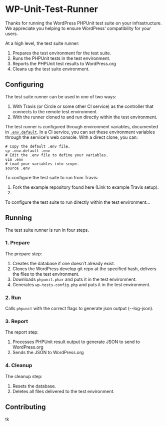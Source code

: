 # WP-Unit-Test-Runner

Thanks for running the WordPress PHPUnit test suite on your infrastructure. We appreciate you helping to ensure WordPress’ compatibility for your users.

At a high level, the test suite runner:

1. Prepares the test environment for the test suite.
2. Runs the PHPUnit tests in the test environment.
3. Reports the PHPUnit test results to WordPress.org
4. Cleans up the test suite environment.

## Configuring

The test suite runner can be used in one of two ways:

1. With Travis (or Circle or some other CI service) as the controller that connects to the remote test environment.
2. With the runner cloned to and run directly within the test environment.

The test runner is configured through environment variables, documented in [`.env.default`](.env.default). In a CI service, you can set these environment variables through the service's web console. With a direct clone, you can:

    # Copy the default .env file.
    cp .env.default .env
    # Edit the .env file to define your variables.
    vim .env
    # Load your variables into scope.
    source .env

To configure the test suite to run from Travis:

1. Fork the example repository found here (Link to example Travis setup).
2. 

To configure the test suite to run directly within the test environment…

## Running

The test suite runner is run in four steps.

### 1. Prepare

The prepare step:

1. Creates the database if one doesn’t already exist.
2. Clones the WordPress develop git repo at the specified hash, delivers the files to the test environment.
3. Downloads `phpunit.phar` and puts it in the test environment.
4. Generates `wp-tests-config.php` and puts it in the test environment.

### 2. Run 

Calls `phpunit` with the correct flags to generate json output (--log-json).

### 3. Report

The report step:

1. Processes PHPUnit result output to generate JSON to send to WordPress.org
2. Sends the JSON to WordPress.org

### 4. Cleanup

The cleanup step:

1. Resets the database.
2. Deletes all files delivered to the test environment.

## Contributing

tk
